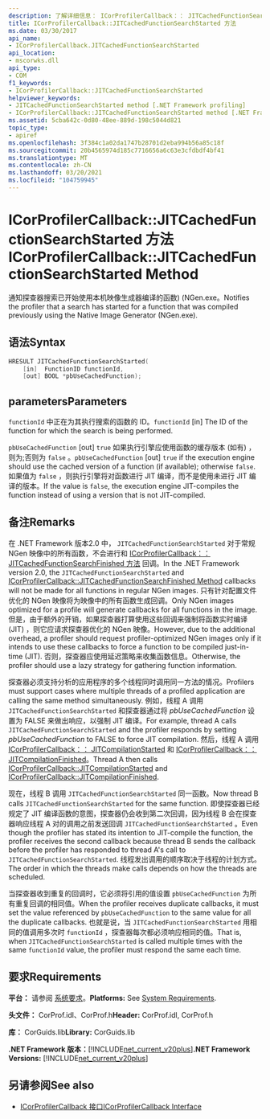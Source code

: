 ```yaml
---
description: 了解详细信息： ICorProfilerCallback：： JITCachedFunctionSearchStarted 方法
title: ICorProfilerCallback::JITCachedFunctionSearchStarted 方法
ms.date: 03/30/2017
api_name:
- ICorProfilerCallback.JITCachedFunctionSearchStarted
api_location:
- mscorwks.dll
api_type:
- COM
f1_keywords:
- ICorProfilerCallback::JITCachedFunctionSearchStarted
helpviewer_keywords:
- JITCachedFunctionSearchStarted method [.NET Framework profiling]
- ICorProfilerCallback::JITCachedFunctionSearchStarted method [.NET Framework profiling]
ms.assetid: 5cba642c-0d80-48ee-889d-198c5044d821
topic_type:
- apiref
ms.openlocfilehash: 3f384c1a02da1747b28701d2eba994b56a85c18f
ms.sourcegitcommit: 20b4565974d185c7716656a6c63e3cfdbdf4bf41
ms.translationtype: MT
ms.contentlocale: zh-CN
ms.lasthandoff: 03/20/2021
ms.locfileid: "104759945"
---
```

# <a name="icorprofilercallbackjitcachedfunctionsearchstarted-method"></a><span data-ttu-id="70e2a-103">ICorProfilerCallback::JITCachedFunctionSearchStarted 方法</span><span class="sxs-lookup"><span data-stu-id="70e2a-103">ICorProfilerCallback::JITCachedFunctionSearchStarted Method</span></span>

<span data-ttu-id="70e2a-104">通知探查器搜索已开始使用本机映像生成器编译的函数)  (NGen.exe。</span><span class="sxs-lookup"><span data-stu-id="70e2a-104">Notifies the profiler that a search has started for a function that was compiled previously using the Native Image Generator (NGen.exe).</span></span>  
  
## <a name="syntax"></a><span data-ttu-id="70e2a-105">语法</span><span class="sxs-lookup"><span data-stu-id="70e2a-105">Syntax</span></span>  
  
```cpp  
HRESULT JITCachedFunctionSearchStarted(  
    [in]  FunctionID functionId,  
    [out] BOOL *pbUseCachedFunction);  
```  
  
## <a name="parameters"></a><span data-ttu-id="70e2a-106">parameters</span><span class="sxs-lookup"><span data-stu-id="70e2a-106">Parameters</span></span>

<span data-ttu-id="70e2a-107">`functionId` 中正在为其执行搜索的函数的 ID。</span><span class="sxs-lookup"><span data-stu-id="70e2a-107">`functionId` [in] The ID of the function for which the search is being performed.</span></span>

<span data-ttu-id="70e2a-108">`pbUseCachedFunction` [out] `true` 如果执行引擎应使用函数的缓存版本 (如有) ，则为;否则为 `false` 。</span><span class="sxs-lookup"><span data-stu-id="70e2a-108">`pbUseCachedFunction` [out] `true` if the execution engine should use the cached version of a function (if available); otherwise `false`.</span></span> <span data-ttu-id="70e2a-109">如果值为 `false` ，则执行引擎将对函数进行 JIT 编译，而不是使用未进行 JIT 编译的版本。</span><span class="sxs-lookup"><span data-stu-id="70e2a-109">If the value is `false`, the execution engine JIT-compiles the function instead of using a version that is not JIT-compiled.</span></span>

## <a name="remarks"></a><span data-ttu-id="70e2a-110">备注</span><span class="sxs-lookup"><span data-stu-id="70e2a-110">Remarks</span></span>  

 <span data-ttu-id="70e2a-111">在 .NET Framework 版本2.0 中， `JITCachedFunctionSearchStarted` 对于常规 NGen 映像中的所有函数，不会进行和 [ICorProfilerCallback：： JITCachedFunctionSearchFinished 方法](icorprofilercallback-jitcachedfunctionsearchfinished-method.md) 回调。</span><span class="sxs-lookup"><span data-stu-id="70e2a-111">In the .NET Framework version 2.0, the `JITCachedFunctionSearchStarted` and [ICorProfilerCallback::JITCachedFunctionSearchFinished Method](icorprofilercallback-jitcachedfunctionsearchfinished-method.md) callbacks will not be made for all functions in regular NGen images.</span></span> <span data-ttu-id="70e2a-112">只有针对配置文件优化的 NGen 映像将为映像中的所有函数生成回调。</span><span class="sxs-lookup"><span data-stu-id="70e2a-112">Only NGen images optimized for a profile will generate callbacks for all functions in the image.</span></span> <span data-ttu-id="70e2a-113">但是，由于额外的开销，如果探查器打算使用这些回调来强制将函数实时编译 (JIT) ，则它应请求探查器优化的 NGen 映像。</span><span class="sxs-lookup"><span data-stu-id="70e2a-113">However, due to the additional overhead, a profiler should request profiler-optimized NGen images only if it intends to use these callbacks to force a function to be compiled just-in-time (JIT).</span></span> <span data-ttu-id="70e2a-114">否则，探查器应使用延迟策略来收集函数信息。</span><span class="sxs-lookup"><span data-stu-id="70e2a-114">Otherwise, the profiler should use a lazy strategy for gathering function information.</span></span>  
  
 <span data-ttu-id="70e2a-115">探查器必须支持分析的应用程序的多个线程同时调用同一方法的情况。</span><span class="sxs-lookup"><span data-stu-id="70e2a-115">Profilers must support cases where multiple threads of a profiled application are calling the same method simultaneously.</span></span> <span data-ttu-id="70e2a-116">例如，线程 A 调用 `JITCachedFunctionSearchStarted` 和探查器通过将 *pbUseCachedFunction* 设置为 FALSE 来做出响应，以强制 JIT 编译。</span><span class="sxs-lookup"><span data-stu-id="70e2a-116">For example, thread A calls `JITCachedFunctionSearchStarted` and the profiler responds by setting *pbUseCachedFunction* to FALSE to force JIT compilation.</span></span> <span data-ttu-id="70e2a-117">然后，线程 A 调用 [ICorProfilerCallback：： JITCompilationStarted](icorprofilercallback-jitcompilationstarted-method.md) 和 [ICorProfilerCallback：： JITCompilationFinished](icorprofilercallback-jitcompilationfinished-method.md)。</span><span class="sxs-lookup"><span data-stu-id="70e2a-117">Thread A then calls [ICorProfilerCallback::JITCompilationStarted](icorprofilercallback-jitcompilationstarted-method.md) and [ICorProfilerCallback::JITCompilationFinished](icorprofilercallback-jitcompilationfinished-method.md).</span></span>  
  
 <span data-ttu-id="70e2a-118">现在，线程 B 调用 `JITCachedFunctionSearchStarted` 同一函数。</span><span class="sxs-lookup"><span data-stu-id="70e2a-118">Now thread B calls `JITCachedFunctionSearchStarted` for the same function.</span></span> <span data-ttu-id="70e2a-119">即使探查器已经规定了 JIT 编译函数的意图，探查器仍会收到第二次回调，因为线程 B 会在探查器响应线程 A 对的调用之前发送回调 `JITCachedFunctionSearchStarted` 。</span><span class="sxs-lookup"><span data-stu-id="70e2a-119">Even though the profiler has stated its intention to JIT-compile the function, the profiler receives the second callback because thread B sends the callback before the profiler has responded to thread A's call to `JITCachedFunctionSearchStarted`.</span></span> <span data-ttu-id="70e2a-120">线程发出调用的顺序取决于线程的计划方式。</span><span class="sxs-lookup"><span data-stu-id="70e2a-120">The order in which the threads make calls depends on how the threads are scheduled.</span></span>  
  
 <span data-ttu-id="70e2a-121">当探查器收到重复的回调时，它必须将引用的值设置 `pbUseCachedFunction` 为所有重复回调的相同值。</span><span class="sxs-lookup"><span data-stu-id="70e2a-121">When the profiler receives duplicate callbacks, it must set the value referenced by `pbUseCachedFunction` to the same value for all the duplicate callbacks.</span></span> <span data-ttu-id="70e2a-122">也就是说，当 `JITCachedFunctionSearchStarted` 用相同的值调用多次时 `functionId` ，探查器每次都必须响应相同的值。</span><span class="sxs-lookup"><span data-stu-id="70e2a-122">That is, when `JITCachedFunctionSearchStarted` is called multiple times with the same `functionId` value, the profiler must respond the same each time.</span></span>  
  
## <a name="requirements"></a><span data-ttu-id="70e2a-123">要求</span><span class="sxs-lookup"><span data-stu-id="70e2a-123">Requirements</span></span>  

 <span data-ttu-id="70e2a-124">**平台：** 请参阅 [系统要求](../../get-started/system-requirements.md)。</span><span class="sxs-lookup"><span data-stu-id="70e2a-124">**Platforms:** See [System Requirements](../../get-started/system-requirements.md).</span></span>  
  
 <span data-ttu-id="70e2a-125">**头文件：** CorProf.idl、CorProf.h</span><span class="sxs-lookup"><span data-stu-id="70e2a-125">**Header:** CorProf.idl, CorProf.h</span></span>  
  
 <span data-ttu-id="70e2a-126">**库：** CorGuids.lib</span><span class="sxs-lookup"><span data-stu-id="70e2a-126">**Library:** CorGuids.lib</span></span>  
  
 <span data-ttu-id="70e2a-127">**.NET Framework 版本：**[!INCLUDE[net_current_v20plus](../../../../includes/net-current-v20plus-md.md)]</span><span class="sxs-lookup"><span data-stu-id="70e2a-127">**.NET Framework Versions:** [!INCLUDE[net_current_v20plus](../../../../includes/net-current-v20plus-md.md)]</span></span>  
  
## <a name="see-also"></a><span data-ttu-id="70e2a-128">另请参阅</span><span class="sxs-lookup"><span data-stu-id="70e2a-128">See also</span></span>

- [<span data-ttu-id="70e2a-129">ICorProfilerCallback 接口</span><span class="sxs-lookup"><span data-stu-id="70e2a-129">ICorProfilerCallback Interface</span></span>](icorprofilercallback-interface.md)
